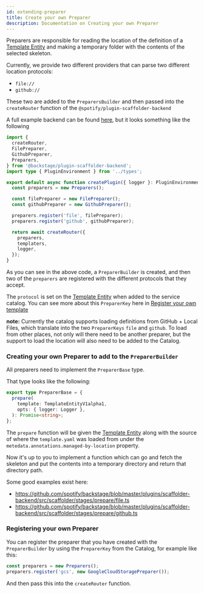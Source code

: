 ```yaml
---
id: extending-preparer
title: Create your own Preparer
description: Documentation on Creating your own Preparer
---
```


Preparers are responsible for reading the location of the definition of a
[Template Entity](../../software-catalog/descriptor-format.md#kind-template) and
making a temporary folder with the contents of the selected skeleton.

Currently, we provide two different providers that can parse two different
location protocols:

- `file://`
- `github://`

These two are added to the `PreparersBuilder` and then passed into the
`createRouter` function of the `@spotify/plugin-scaffolder-backend`

A full example backend can be found
[here](https://github.com/spotify/backstage/blob/d91c10f654475a60829fa33a5c81018e517a319a/packages/backend/src/plugins/scaffolder.ts),
but it looks something like the following

```ts
import {
  createRouter,
  FilePreparer,
  GithubPreparer,
  Preparers,
} from '@backstage/plugin-scaffolder-backend';
import type { PluginEnvironment } from '../types';

export default async function createPlugin({ logger }: PluginEnvironment) {
  const preparers = new Preparers();

  const filePreparer = new FilePreparer();
  const githubPreparer = new GithubPreparer();

  preparers.register('file', filePreparer);
  preparers.register('github', githubPreparer);

  return await createRouter({
    preparers,
    templaters,
    logger,
  });
}
```

As you can see in the above code, a `PreparerBuilder` is created, and then two
of the `preparers` are registered with the different protocols that they accept.

The `protocol` is set on the
[Template Entity](../../software-catalog/descriptor-format.md#kind-template)
when added to the service catalog. You can see more about this `PreparerKey`
here in [Register your own template](../adding-templates.md)

**note:** Currently the catalog supports loading definitions from GitHub + Local
Files, which translate into the two `PreparerKeys` `file` and `github`. To load
from other places, not only will there need to be another preparer, but the
support to load the location will also need to be added to the Catalog.

### Creating your own Preparer to add to the `PreparerBuilder`

All preparers need to implement the `PreparerBase` type.

That type looks like the following:

```ts
export type PreparerBase = {
  prepare(
    template: TemplateEntityV1alpha1,
    opts: { logger: Logger },
  ): Promise<string>;
};
```

The `prepare` function will be given the
[Template Entity](../../software-catalog/descriptor-format.md#kind-template)
along with the source of where the `template.yaml` was loaded from under the
`metedata.annotations.managed-by-location` property.

Now it's up to you to implement a function which can go and fetch the skeleton
and put the contents into a temporary directory and return that directory path.

Some good examples exist here:

- https://github.com/spotify/backstage/blob/master/plugins/scaffolder-backend/src/scaffolder/stages/prepare/file.ts
- https://github.com/spotify/backstage/blob/master/plugins/scaffolder-backend/src/scaffolder/stages/prepare/github.ts

### Registering your own Preparer

You can register the preparer that you have created with the `PreparerBuilder`
by using the `PreparerKey` from the Catalog, for example like this:

```ts
const preparers = new Preparers();
preparers.register('gcs', new GoogleCloudStoragePreparer());
```

And then pass this into the `createRouter` function.

